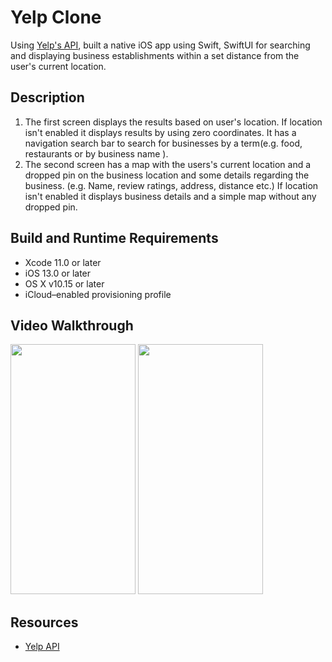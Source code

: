 # Yelp Clone
Using [Yelp's API](https://www.yelp.com/developers/documentation/v3/business_search), built a native iOS app using Swift, SwiftUI for searching and displaying business establishments within a set distance from the user's current location.

## Description
1. The first screen displays the results based on user's location. If location isn't enabled it displays results by using zero coordinates.
   It has a navigation search bar to search for businesses by a term(e.g. food, restaurants or by business name ).
2. The second screen has a map with the users's current location and a dropped pin on the business location and some details regarding the business. (e.g. Name, review ratings, address, distance etc.)
   If location isn't enabled it displays business details and a simple map without any dropped pin.
   
## Build and Runtime Requirements
- Xcode 11.0 or later
- iOS 13.0 or later
- OS X v10.15 or later
- iCloud–enabled provisioning profile

## Video Walkthrough
<img src="https://user-images.githubusercontent.com/12449811/116837725-d5744180-ab88-11eb-8b85-31d54acd528b.gif" width="200" height="400" />  <img src="https://user-images.githubusercontent.com/12449811/116838529-ebcfcc80-ab8b-11eb-85c9-257edf1274d7.gif" width="200" height="400" />

## Resources
- [Yelp API](https://www.yelp.com/developers/documentation/v3/business_search)
